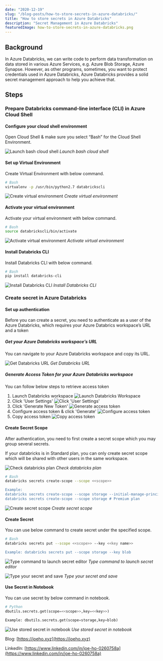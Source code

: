 ```yaml
---
date: "2020-12-19"
slug: "/blog-posts/how-to-store-secrets-in-azure-databricks/"
title: "How to store secrets in Azure Databricks"
description: "Secret Management in Azure Databricks"
featuredImage: how-to-store-secrets-in-azure-databricks.png
---
```

## Background
In Azure Databricks, we can write code to perform data transformation on data stored in various Azure Services, e.g. Azure Blob Storage, Azure Synapse. However, as other programs, sometimes, you want to protect credentials used in Azure Databricks, Azure Databricks provides a solid secret management approach to help you achieve that.

## Steps

### Prepare Databricks command-line interface (CLI) in Azure Cloud Shell

#### Configure your cloud shell environment

Open Cloud Shell & make sure you select “Bash” for the Cloud Shell Environment.

![Launch bash cloud shell](../../images/how-to-store-secrets-in-azure-databricks/bash-cloud-shell.jpg)
*Launch bash cloud shell*

#### Set up Virtual Environment
Create Virtual Environment with below command.

```bash
# Bash
virtualenv -p /usr/bin/python2.7 databrickscli
```
![Create virtual environment](../../images/how-to-store-secrets-in-azure-databricks/create-virtual-environment.jpg)
*Create virtual environment*

#### Activate your virtual environment

Activate your virtual environment with below command.

```bash
# Bash
source databrickscli/bin/activate
```

![Activate virtual environment](../../images/how-to-store-secrets-in-azure-databricks/activate-virtual-environment.jpg)
*Activate virtual environment*

#### Install Databricks CLI
Install Databricks CLI with below command.

```bash
# Bash
pip install databricks-cli
```

![Install Databricks CLI](../../images/how-to-store-secrets-in-azure-databricks/install-databricks-cli.jpg)
*Install Databricks CLI*

### Create secret in Azure Databricks

#### Set up authentication
Before you can create a secret, you need to authenticate as a user of the Azure Databricks, which requires your Azure Databrics workspace’s URL and a token

##### Get your Azure Databricks workspace’s URL
You can navigate to your Azure Databricks workspace and copy its URL.

![Get Databricks URL](../../images/how-to-store-secrets-in-azure-databricks/databricks-url.jpg)
*Get Databricks URL*

##### Generate Access Token for your Azure Databricks workspace
You can follow below steps to retrieve access token

1. Launch Databricks workspace
    ![Launch Databricks Workspace](../../images/how-to-store-secrets-in-azure-databricks/launch-databricks-workspace.jpg)
2. Click 'User Settings'
    ![Click 'User Settings'](../../images/how-to-store-secrets-in-azure-databricks/databricks-user-settings.jpg)
3. Click 'Generate New Token'
    ![Generate access token](../../images/how-to-store-secrets-in-azure-databricks/generate-access-token.jpg)
4. Configure access token & click 'Generate'
    ![Configure access token](../../images/how-to-store-secrets-in-azure-databricks/configure-access-token.jpg)
5. Copy access token
    ![Copy access token](../../images/how-to-store-secrets-in-azure-databricks/copy-access-token.jpg)


#### Create Secret Scope
After authentication, you need to first create a secret scope which you may group several secrets. 

If your databricks is in Standard plan, you can only create secret scope which will be shared with other users in the same workspace.

![Check databricks plan](../../images/how-to-store-secrets-in-azure-databricks/check-databricks-plan.jpg)
*Check databricks plan*

```bash
# Bash
databricks secrets create-scope --scope <<scope>>

Example: 
databricks secrets create-scope --scope storage --initial-manage-principal users # Standard Plan
databricks secrets create-scope --scope storage # Premium plan
```

![Create secret scope](../../images/how-to-store-secrets-in-azure-databricks/create-secret-scope.jpg)
*Create secret scope*

#### Create Secret
You can use below command to create secret under the specified scope.
```bash
# Bash
databricks secrets put --scope <<scope>> --key <<key name>>

Example: databricks secrets put --scope storage --key blob
```

![Type command to launch secret editor](../../images/how-to-store-secrets-in-azure-databricks/launch-secret-editor.jpg)
*Type command to launch secret editor*

![Type your secret and save](../../images/how-to-store-secrets-in-azure-databricks/type-secret.jpg)
*Type your secret and save*

#### Use Secret in Notebook
You can use secret by below command in notebook.

```python
# Python
dbutils.secrets.get(scope=<<scope>>,key=<<key>>)

Example: dbutils.secrets.get(scope=storage,key=blob)
```

![Use stored secret in notebook](../../images/how-to-store-secrets-in-azure-databricks/notebook-demo.jpg)
*Use stored secret in notebook*

Blog: [https://joeho.xyz](https://joeho.xyz)

LinkedIn: [https://www.linkedin.com/in/joe-ho-0260758a](https://www.linkedin.com/in/joe-ho-0260758a)
